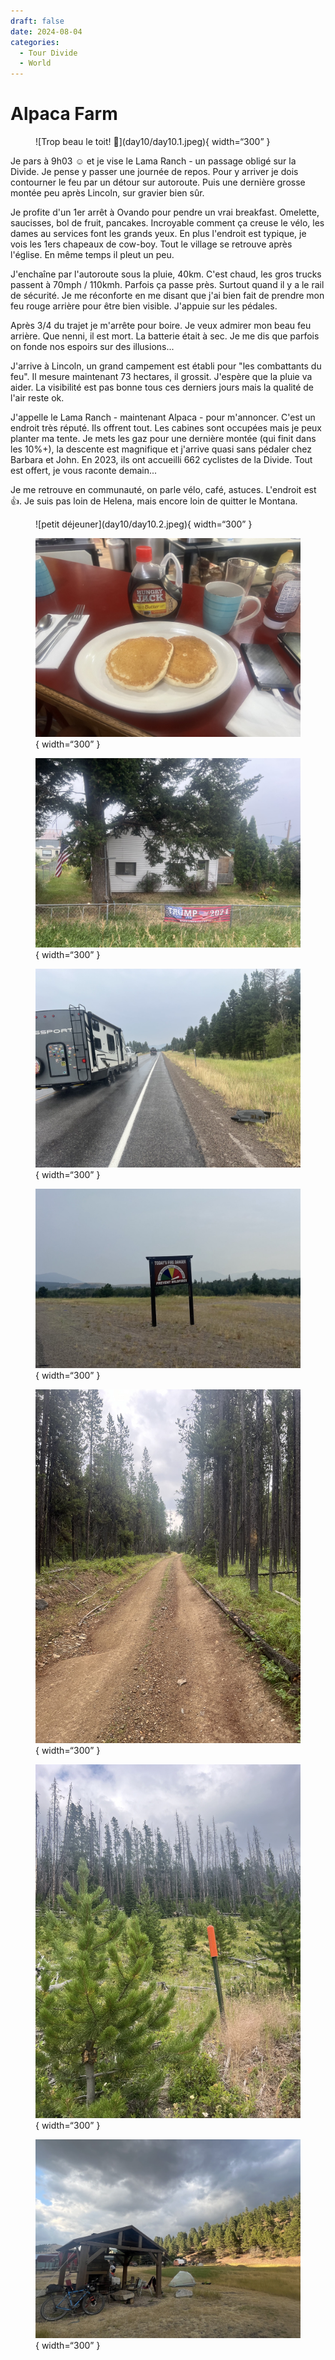 ```yaml
---
draft: false 
date: 2024-08-04
categories:
  - Tour Divide
  - World
---
```


# Alpaca Farm 

<figure markdown>
![Trop beau le toit! 🚴](day10/day10.1.jpeg){ width=“300” }
</figure>

Je pars à 9h03 ☺️ et je vise le Lama Ranch - un passage obligé sur la Divide. Je pense y passer une journée de repos. Pour y arriver je dois contourner le feu par un détour sur autoroute. Puis une dernière grosse montée peu après Lincoln, sur gravier bien sûr.

<!-- more -->

Je profite d'un 1er arrêt à Ovando pour pendre un vrai breakfast. Omelette, saucisses, bol de fruit, pancakes. Incroyable comment ça creuse le vélo, les dames au services font les grands yeux. En plus l'endroit est typique, je vois les 1ers chapeaux de cow-boy. Tout le village se retrouve après l'église. En même temps il pleut un peu.

J'enchaîne par l'autoroute sous la pluie, 40km. C'est chaud, les gros trucks passent à 70mph / 110kmh. Parfois ça passe près. Surtout quand il y a le rail de sécurité. Je me réconforte en me disant que j'ai bien fait de prendre mon feu rouge arrière pour être bien visible. J'appuie sur les pédales.

Après 3/4 du trajet je m'arrête pour boire. Je veux admirer mon beau feu arrière. Que nenni, il est mort. La batterie était à sec. Je me dis que parfois on fonde nos espoirs sur des illusions...

J'arrive à Lincoln, un grand campement est établi pour "les combattants du feu". Il mesure maintenant 73 hectares, il grossit. J'espère que la pluie va aider. La visibilité est pas bonne tous ces derniers jours mais la qualité de l'air reste ok.

J'appelle le Lama Ranch - maintenant Alpaca - pour m'annoncer. C'est un endroit très réputé. Ils offrent tout. Les cabines sont occupées mais je peux planter ma tente. Je mets les gaz pour une dernière montée (qui finit dans les 10%+), la descente est magnifique et j'arrive quasi sans pédaler chez Barbara et John. En 2023, ils ont accueilli 662 cyclistes de la Divide. Tout est offert, je vous raconte demain...

Je me retrouve en communauté, on parle vélo, café, astuces. L'endroit est 👍. Je suis pas loin de Helena, mais encore loin de quitter le Montana.

<figure markdown>
![petit déjeuner](day10/day10.2.jpeg){ width=“300” }

!["naturally and artificially"](day10/day10.3.jpeg){ width=“300” }

!["make liberals cry again"](day10/day10.4.jpeg){ width=“300” }

![Autoroute sous la pluie](day10/day10.5.jpeg){ width=“300” }

![Prevention](day10/day10.6.jpeg){ width=“300” }

![Dernière montée!](day10/day10.7.jpeg){ width=“300” }

![Système d'alerte incendie](day10/day10.8.jpeg){ width=“300” }

![Un aperçu du Lama Ranch, il fait beau, la nuit est fraîche](day10/day10.9.jpeg){ width=“300” }

</figure>


